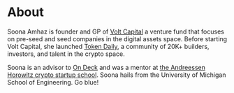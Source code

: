 About
=====

Soona Amhaz is founder and GP of <a href="https://volt.capital">Volt Capital</a> a venture fund that focuses on pre-seed and seed companies in the digital assets space.
Before starting Volt Capital, she launched <a href="https://www.tokendaily.co/">Token Daily</a>, a community of 20K+ builders, investors, and talent in the crypto space.

Soona is an advisor to <a href="https://www.beondeck.com/">On Deck</a> and was a mentor at <a href="https://a16z.com/2019/12/11/announcing-crypto-startup-school-instructors/">the Andreessen Horowitz crypto startup school</a>.
Soona hails from the University of Michigan School of Engineering. Go blue!
